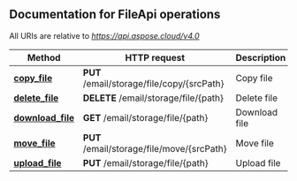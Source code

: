 
## Documentation for FileApi operations

All URIs are relative to *https://api.aspose.cloud/v4.0*

Method | HTTP request | Description
------------- | ------------- | -------------
[**copy_file**](FileApi.md#copy_file)| **PUT** /email/storage/file/copy/{srcPath}| Copy file
[**delete_file**](FileApi.md#delete_file)| **DELETE** /email/storage/file/{path}| Delete file
[**download_file**](FileApi.md#download_file)| **GET** /email/storage/file/{path}| Download file
[**move_file**](FileApi.md#move_file)| **PUT** /email/storage/file/move/{srcPath}| Move file
[**upload_file**](FileApi.md#upload_file)| **PUT** /email/storage/file/{path}| Upload file
